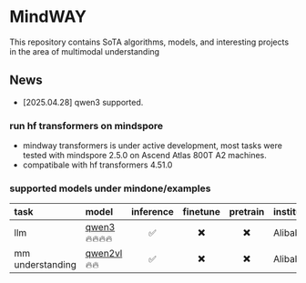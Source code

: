 # MindWAY

This repository contains SoTA algorithms, models, and interesting projects in the area of multimodal understanding

## News
- [2025.04.28] qwen3 supported.


###  run hf transformers on mindspore
 - mindway transformers is under active development, most tasks were tested with mindspore 2.5.0 on Ascend Atlas 800T A2 machines.
 - compatibale with hf transformers 4.51.0


### supported models under mindone/examples

| task | model  | inference | finetune | pretrain | institute  |
| :---   |  :---   |  :---:    |  :---:  |  :---:     |  :--  |
| llm | [qwen3](https://github.com/mindspore-lab/mindway/tree/master/examples/qwen3) 🔥🔥🔥🔥|  ✅  | ✖️  | ✖️  | Alibaba |
| mm understanding | [qwen2vl](https://github.com/mindspore-lab/mindway/tree/master/examples/qwen2_vl) 🔥🔥 |  ✅  | ✖️  | ✖️  | Alibaba |
